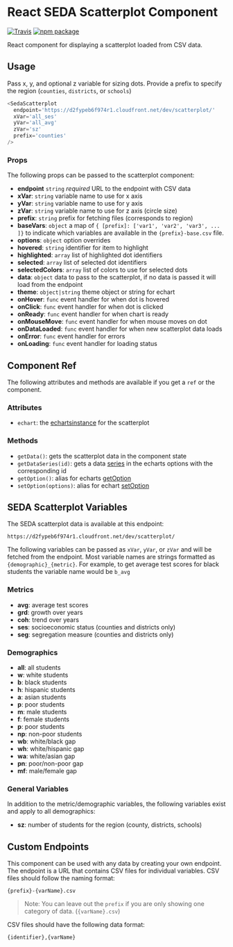 # React SEDA Scatterplot Component

[![Travis][build-badge]][build]
[![npm package][npm-badge]][npm]

React component for displaying a scatterplot loaded from CSV data.

## Usage

Pass x, y, and optional z variable for sizing dots. Provide a prefix to specify the region (`counties`, `districts`, or `schools`)

```js
<SedaScatterplot
  endpoint='https://d2fypeb6f974r1.cloudfront.net/dev/scatterplot/'
  xVar='all_ses'
  yVar='all_avg'
  zVar='sz'
  prefix='counties'
/>
```

### Props

The following props can be passed to the scatterplot component:

  - **endpoint** `string` *required* URL to the endpoint with CSV data
  - **xVar**: `string` variable name to use for x axis
  - **yVar**: `string` variable name to use for y axis
  - **zVar**: `string` variable name to use for z axis (circle size)
  - **prefix**: `string` prefix for fetching files (corresponds to region)
  - **baseVars**: `object` a map of `{ [prefix]: ['var1', 'var2', 'var3', ... ]}` to indicate which variables are available in the `{prefix}-base.csv` file.
  - **options**: `object` option overrides
  - **hovered**: `string` identifier for item to highlight
  - **highlighted**: `array` list of highlighted dot identifiers
  - **selected**: `array` list of selected dot identifiers
  - **selectedColors**: `array` list of colors to use for selected dots
  - **data**: `object` data to pass to the scatterplot, if no data is passed it will load from the endpoint
  - **theme**: `object|string` theme object or string for echart
  - **onHover**: `func` event handler for when dot is hovered
  - **onClick**: `func` event handler for when dot is clicked
  - **onReady**: `func` event handler for when chart is ready
  - **onMouseMove**: `func` event handler for when mouse moves on dot
  - **onDataLoaded**: `func` event handler for when new scatterplot data loads
  - **onError**: `func` event handler for errors
  - **onLoading**: `func` event handler for loading status

## Component Ref

The following attributes and methods are available if you get a `ref` or the component.

### Attributes

  - `echart`: the [echartsinstance](https://ecomfe.github.io/echarts-doc/public/en/api.html#echartsInstance) for the scatterplot

### Methods

  - `getData()`: gets the scatterplot data in the component state
  - `getDataSeries(id)`: gets a data [series](https://ecomfe.github.io/echarts-doc/public/en/option.html#series) in the echarts options with the corresponding id
  - `getOption()`: alias for echarts [getOption](https://ecomfe.github.io/echarts-doc/public/en/api.html#echartsInstance.getOption)
  - `setOption(options)`: alias for echart [setOption](https://ecomfe.github.io/echarts-doc/public/en/api.html#echartsInstance.setOption)


## SEDA Scatterplot Variables

The SEDA scatterplot data is available at this endpoint:

```
https://d2fypeb6f974r1.cloudfront.net/dev/scatterplot/
```

The following variables can be passed as `xVar`, `yVar`, or `zVar` and will be fetched from the endpoint.  Most variable names are strings formatted as `{demographic}_{metric}`.  For example, to get average test scores for black students the variable name would be `b_avg`

### Metrics

  - **avg**: average test scores
  - **grd**: growth over years
  - **coh**: trend over years
  - **ses**: socioeconomic status (counties and districts only)
  - **seg**: segregation measure (counties and districts only)

### Demographics

  - **all**: all students
  - **w**: white students
  - **b**: black students
  - **h**: hispanic students
  - **a**: asian students
  - **p**: poor students
  - **m**: male students
  - **f**: female students
  - **p**: poor students
  - **np**: non-poor students
  - **wb**: white/black gap
  - **wh**: white/hispanic gap
  - **wa**: white/asian gap
  - **pn**: poor/non-poor gap
  - **mf**: male/female gap

### General Variables

In addition to the metric/demographic variables, the following variables exist and apply to all demographics:

  - **sz**: number of students for the region (county, districts, schools)

## Custom Endpoints

This component can be used with any data by creating your own endpoint.  The endpoint is a URL that contains CSV files for individual variables. CSV files should follow the naming format:

```
{prefix}-{varName}.csv
```

> Note: You can leave out the `prefix` if you are only showing one category of data. (`{varName}.csv`)

CSV files should have the following data format:

```
{identifier},{varName}
```


[build-badge]: https://img.shields.io/travis/Hyperobjekt/react-seda-scatterplot/master.png?style=flat-square
[build]: https://travis-ci.org/Hyperobjekt/react-seda-scatterplot

[npm-badge]: https://img.shields.io/npm/v/react-seda-scatterplot.png?style=flat-square
[npm]: https://www.npmjs.org/package/react-seda-scatterplot

